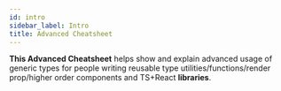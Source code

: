 ```yaml
---
id: intro
sidebar_label: Intro
title: Advanced Cheatsheet
---
```


**This Advanced Cheatsheet** helps show and explain advanced usage of generic types for people writing reusable type utilities/functions/render prop/higher order components and TS+React **libraries**.
